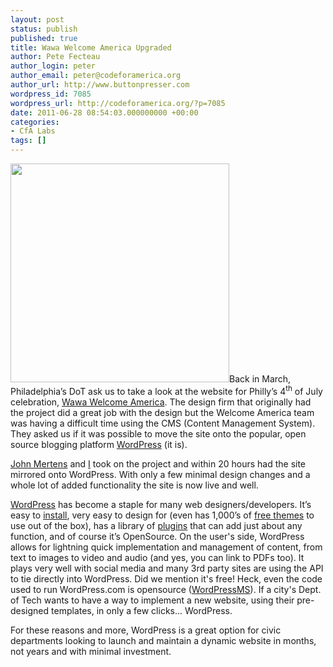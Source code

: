 ```yaml
---
layout: post
status: publish
published: true
title: Wawa Welcome America Upgraded
author: Pete Fecteau
author_login: peter
author_email: peter@codeforamerica.org
author_url: http://www.buttonpresser.com
wordpress_id: 7085
wordpress_url: http://codeforamerica.org/?p=7085
date: 2011-06-28 08:54:03.000000000 +00:00
categories:
- CfA Labs
tags: []
---
```

<a href="http://codeforamerica.org/wp-content/uploads/2011/06/welcomeamerica.png"><img class="alignright size-full wp-image-7182" title="welcomeamerica" src="http://codeforamerica.org/wp-content/uploads/2011/06/welcomeamerica.png" alt="" width="350" /></a>Back in March, Philadelphia’s DoT ask us to take a look at the website for Philly’s 4<sup>th</sup> of July celebration, <a title="Wawa Welcome America" href="http://www.welcomeamerica.com/" target="_blank">Wawa Welcome America</a>. The design firm that originally had the project did a great job with the design but the Welcome America team was having a difficult time using the CMS (Content Management System). They asked us if it was possible to move the site onto the popular, open source blogging platform <a title="WordPress" href="http://wordpress.org" target="_blank">WordPress</a> (it is).

<a title="John Mertens" href="http://codeforamerica.org/author/john">John Mertens</a> and <a title="Pete Fecteau" href="http://codeforamerica.org/author/peter">I</a> took on the project and within 20 hours had the site mirrored onto WordPress. With only a few minimal design changes and a whole lot of added functionality the site is now live and well.

<a title="WordPress" href="http://wordpress.org" target="_blank">WordPress</a> has become a staple for many web designers/developers. It’s easy to <a title="Download and Install" href="http://wordpress.org/download/" target="_blank">install</a>, very easy to design for (even has 1,000’s of <a title="Free Themes" href="http://wordpress.org/extend/themes/" target="_blank">free themes</a> to use out of the box), has a library of <a title="Plugins" href="http://wordpress.org/extend/plugins/" target="_blank">plugins</a> that can add just about any function, and of course it’s OpenSource. On the user's side, WordPress allows for lightning quick implementation and management of content, from text to images to video and audio (and yes, you can link to PDFs too). It plays very well with social media and many 3rd party sites are using the API to tie directly into WordPress. Did we mention it's free! Heck, even the code used to run WordPress.com is opensource (<a title="WordPress MultiSite" href="http://codex.wordpress.org/Create_A_Network" target="_blank">WordPressMS</a>). If a city's Dept. of Tech wants to have a way to implement a new website, using their pre-designed templates, in only a few clicks... WordPress.

For these reasons and more, WordPress is a great option for civic departments looking to launch and maintain a dynamic website in months, not years and with minimal investment.
